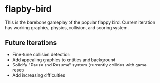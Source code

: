 # flapby-bird

This is the barebone gameplay of the popular flappy bird. Current iteration has working graphics, physics, collision, and scoring system.

## Future Iterations

- Fine-tune collision detection
- Add appealing graphics to entities and background
- Solidify "Pause and Resume" system (currently collides with game reset)
- Add increasing difficulties
